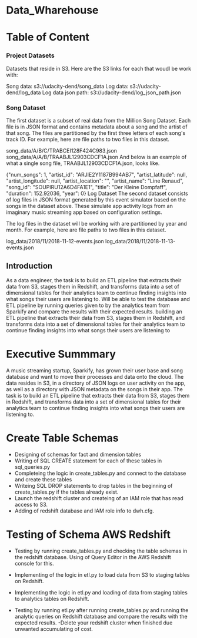 # Data_Wharehouse

# Table of Content

### Project Datasets
Datasets that reside in S3. Here are the S3 links for each that woudl be work with:

Song data: s3://udacity-dend/song_data
Log data: s3://udacity-dend/log_data
Log data json path: s3://udacity-dend/log_json_path.json

### Song Dataset
The first dataset is a subset of real data from the Million Song Dataset. Each file is in JSON format and contains metadata about a song and the artist of that song. The files are partitioned by the first three letters of each song's track ID. For example, here are file paths to two files in this dataset.

song_data/A/B/C/TRABCEI128F424C983.json
song_data/A/A/B/TRAABJL12903CDCF1A.json
And below is an example of what a single song file, TRAABJL12903CDCF1A.json, looks like.

{"num_songs": 1, "artist_id": "ARJIE2Y1187B994AB7", "artist_latitude": null, "artist_longitude": null, "artist_location": "", "artist_name": "Line Renaud", "song_id": "SOUPIRU12A6D4FA1E1", "title": "Der Kleine Dompfaff", "duration": 152.92036, "year": 0}
Log Dataset
The second dataset consists of log files in JSON format generated by this event simulator based on the songs in the dataset above. These simulate app activity logs from an imaginary music streaming app based on configuration settings.

The log files in the dataset will be working with are partitioned by year and month. For example, here are file paths to two files in this dataset.

log_data/2018/11/2018-11-12-events.json
log_data/2018/11/2018-11-13-events.json

## Introduction

As a data engineer, the task is to build an ETL pipeline that extracts their data from S3, stages them in Redshift, and transforms data into a set of dimensional tables for their analytics team to continue finding insights into what songs their users are listening to. Will be able to test the database and ETL pipeline by running queries given to by the analytics team from Sparkify and compare the results with their expected results.
building an ETL pipeline that extracts their data from S3, stages them in Redshift, and transforms data into a set of dimensional tables for their analytics team to continue finding insights into what songs their users are listening to

# Executive Summmary

A music streaming startup, Sparkify, has grown their user base and song database and want to move their processes and data onto the cloud. The data resides in S3, in a directory of JSON logs on user activity on the app, as well as a directory with JSON metadata on the songs in their app. The task is to build an ETL pipeline that extracts their data from S3, stages them in Redshift, and transforms data into a set of dimensional tables for their analytics team to continue finding insights into what songs their users are listening to.


# Create Table Schemas

- Designing of schemas for fact and dimension tables
- Writing of  SQL CREATE statement for each of these tables in sql_queries.py
- Completeing the logic in create_tables.py and connect to the database and create these tables
- Writeing SQL DROP statements to drop tables in the beginning of create_tables.py if the tables already exist. 
- Launch the redshift cluster and createing of an IAM role that has read access to S3.
- Adding of redshift database and IAM role info to dwh.cfg.

# Testing of Schema AWS Redshift

- Testing by running create_tables.py and checking the table schemas in the redshift database. Using of Query Editor in the AWS Redshift console for this.

- Implementing of the logic in etl.py to load data from S3 to staging tables on Redshift.
- Implementing the logic in etl.py and loading of data from staging tables to analytics tables on Redshift.
- Testing by running etl.py after running create_tables.py and running the analytic queries on  Redshift database and compare the results with the expected results.
-Delete your redshift cluster when finished due unwanted accumulating of cost.


